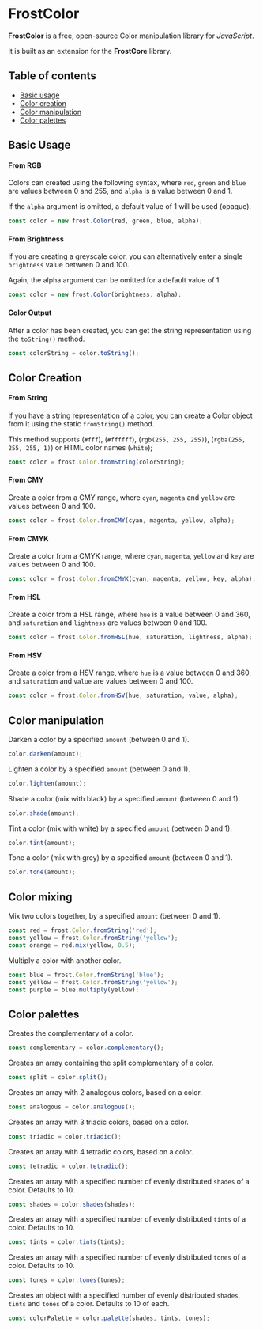 # FrostColor

**FrostColor** is a free, open-source Color manipulation library for *JavaScript*.

It is built as an extension for the **FrostCore** library.

## Table of contents
- [Basic usage](#basic-usage)
- [Color creation](#color-creation)
- [Color manipulation](#color-manipulation)
- [Color palettes](#color-palettes)


## Basic Usage

#### From RGB

Colors can created using the following syntax, where `red`, `green` and `blue` are values between 0 and 255, and `alpha` is a value between 0 and 1.

If the `alpha` argument is omitted, a default value of 1 will be used (opaque).

```javascript
const color = new frost.Color(red, green, blue, alpha);
```

#### From Brightness

If you are creating a greyscale color, you can alternatively enter a single `brightness` value between 0 and 100.

Again, the alpha argument can be omitted for a default value of 1.

```javascript
const color = new frost.Color(brightness, alpha);
```

#### Color Output

After a color has been created, you can get the string representation using the `toString()` method.

```javascript
const colorString = color.toString();
```


## Color Creation

#### From String

If you have a string representation of a color, you can create a Color object from it using the static `fromString()` method.

This method supports (`#fff`), (`#ffffff`), (`rgb(255, 255, 255)`), (`rgba(255, 255, 255, 1)`) or HTML color names (`white`);

```javascript
const color = frost.Color.fromString(colorString);
```

#### From CMY

Create a color from a CMY range, where `cyan`, `magenta` and `yellow` are values between 0 and 100.

```javascript
const color = frost.Color.fromCMY(cyan, magenta, yellow, alpha);
```

#### From CMYK

Create a color from a CMYK range, where `cyan`, `magenta`, `yellow` and `key` are values between 0 and 100.

```javascript
const color = frost.Color.fromCMYK(cyan, magenta, yellow, key, alpha);
```

#### From HSL

Create a color from a HSL range, where `hue` is a value between 0 and 360, and `saturation` and `lightness` are values between 0 and 100.

```javascript
const color = frost.Color.fromHSL(hue, saturation, lightness, alpha);
```

#### From HSV

Create a color from a HSV range, where `hue` is a value between 0 and 360, and `saturation` and `value` are values between 0 and 100.

```javascript
const color = frost.Color.fromHSV(hue, saturation, value, alpha);
```


## Color manipulation

Darken a color by a specified `amount` (between 0 and 1).

```javascript
color.darken(amount);
```

Lighten a color by a specified `amount` (between 0 and 1).

```javascript
color.lighten(amount);
```

Shade a color (mix with black) by a specified `amount` (between 0 and 1).

```javascript
color.shade(amount);
```

Tint a color (mix with white) by a specified `amount` (between 0 and 1).

```javascript
color.tint(amount);
```

Tone a color (mix with grey) by a specified `amount` (between 0 and 1).

```javascript
color.tone(amount);
```


## Color mixing

Mix two colors together, by a specified `amount` (between 0 and 1).

```javascript
const red = frost.Color.fromString('red');
const yellow = frost.Color.fromString('yellow');
const orange = red.mix(yellow, 0.5);
```

Multiply a color with another color.

```javascript
const blue = frost.Color.fromString('blue');
const yellow = frost.Color.fromString('yellow');
const purple = blue.multiply(yellow);
```


## Color palettes

Creates the complementary of a color.

```javascript
const complementary = color.complementary();
```

Creates an array containing the split complementary of a color.

```javascript
const split = color.split();
```

Creates an array with 2 analogous colors, based on a color.

```javascript
const analogous = color.analogous();
```

Creates an array with 3 triadic colors, based on a color.

```javascript
const triadic = color.triadic();
```

Creates an array with 4 tetradic colors, based on a color.

```javascript
const tetradic = color.tetradic();
```

Creates an array with a specified number of evenly distributed `shades` of a color. Defaults to 10.

```javascript
const shades = color.shades(shades);
```

Creates an array with a specified number of evenly distributed `tints` of a color. Defaults to 10.

```javascript
const tints = color.tints(tints);
```

Creates an array with a specified number of evenly distributed `tones` of a color. Defaults to 10.

```javascript
const tones = color.tones(tones);
```

Creates an object with a specified number of evenly distributed `shades`, `tints` and `tones` of a color. Defaults to 10 of each.

```javascript
const colorPalette = color.palette(shades, tints, tones);
```